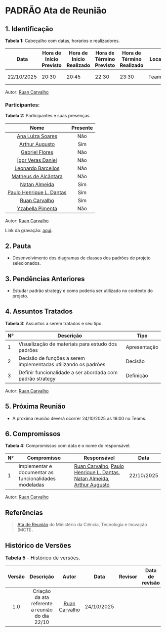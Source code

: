 # PADRÃO Ata de Reunião

## 1. Identificação

**Tabela 1:** Cabeçalho com datas, horarios e realizadores.

| Data | Hora de Início Previsto | Hora de Início Realizado | Hora de Término Previsto | Hora de Término Realizado | Local | Redator | Revisor |
|------------|--------------------------|--------------------------|--------------------------|---------------------------|-------------|-------------|--------------|
| 22/10/2025 | 20:30 | 20:45 | 22:30 | 23:30 | Teams | [Ruan Carvalho](https://github.com/Ruan-Carvalho) |  |  

Autor: [Ruan Carvalho](https://github.com/Ruan-Carvalho)

### Participantes: 

**Tabela 2:** Participantes e suas presenças.

| Nome | Presente |
|:----:|:--------:|
| [Ana Luiza Soares](https://github.com/Ana-Luiza-SC) | Não |
| [Arthur Augusto](https://github.com/arthur-augusto) | Sim |
| [Gabriel Flores](https://github.com/Gabrielfcoelho) | Não |
| [Ígor Veras Daniel](https://github.com/igorvdaniel) | Não |
| [Leonardo Barcellos](https://github.com/oyLeonardo) | Não |
| [Matheus de Alcântara](https://github.com/matheusdealcantara) | Não |
| [Natan Almeida](https://github.com/natanalmeida03) |  Sim |
| [Paulo Henrique L. Dantas](https://github.com/Nanashii76) | Sim |
| [Ruan Carvalho](https://github.com/Ruan-Carvalho) | Sim |
| [Yzabella Pimenta](https://github.com/redjsun) | Não |

Autor: [Ruan Carvalho](https://github.com/Ruan-Carvalho)

Link da gravação: [aqui](https://unbbr-my.sharepoint.com/:v:/g/personal/222006169_aluno_unb_br/EZmuOaIGDuhEm-0E5mRHDREBbccaEFDJGd7MzXDVIR_i3w?e=Dgb2XT&nav=eyJyZWZlcnJhbEluZm8iOnsicmVmZXJyYWxBcHAiOiJTdHJlYW1XZWJBcHAiLCJyZWZlcnJhbFZpZXciOiJTaGFyZURpYWxvZy1MaW5rIiwicmVmZXJyYWxBcHBQbGF0Zm9ybSI6IldlYiIsInJlZmVycmFsTW9kZSI6InZpZXcifX0%3D).

## 2. Pauta

* Desenvolvimento dos diagramas de classes dos padrões de projeto selecionados.

## 3. Pendências Anteriores

* Estudar padrão strategy e como poderia ser utilizado no contexto do projeto.

## 4. Assuntos Tratados

**Tabela 3:** Assuntos a serem tratados e seu tipo.

| N° | Descrição | Tipo   |
|----|-----------|--------|
| 1 | Visualização de materiais para estudo dos padrões | Apresentação |
| 2 | Decisão de funções a serem implementadas utilizando os padrões | Decisão |
| 3 | Definir funcionalidade a ser abordada com padrão strategy | Definição |

Autor: [Ruan Carvalho](https://github.com/Ruan-Carvalho)


## 5. Próxima Reunião

* A proxima reunião deverá ocorrer 24/10/2025 as 19:00 no Teams.

## 6. Compromissos

**Tabela 4:** Compromissos com data e o nome do responsável.

| N° | Compromisso | Responsável | Data |
|----|-------------|-------------|------|
| 1 | Implementar e documentar as funcionalidades modeladas| [Ruan Carvalho](https://github.com/Ruan-Carvalho), [Paulo Henrique L. Dantas](https://github.com/Nanashii76), [Natan Almeida](https://github.com/natanalmeida03), [Arthur Augusto](https://github.com/arthur-augusto)  | 22/10/2025 |

Autor: [Ruan Carvalho](https://github.com/Ruan-Carvalho)

## Referências

> [Ata de Reunião](https://pdp.mctic.gov.br/MCTI-PDP/guidances/examples/Ata%20Reuniao_21C35EC2.html) do Ministério da Ciência, Tecnologia e Inovação (MCTI).

## Histórico de Versões

<font size="3"><p style="text-align: left">**Tabela 5** - Histórico de versões.</p></font>

| Versão |               Descrição                |   Autor    |    Data    |    Revisor     | Data de revisão | Comentário do revisor |
| :----: | :------------------------------------: | :--------: | :--------: | :------------: | :-------------: | :-------------------:
| 1.0 | Criação da ata referente a reunião do dia 22/10  | [Ruan Carvalho](https://github.com/Ruan-Carvalho) |24/10/2025 |  |  |  |